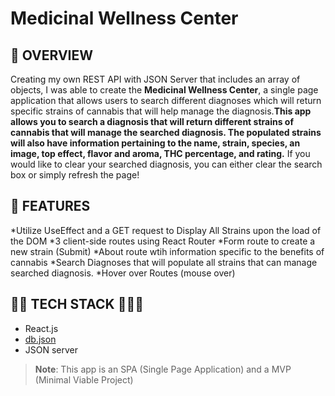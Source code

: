
# Medicinal Wellness Center

## 📖 OVERVIEW 
Creating my own REST API with JSON Server that includes an array of objects, I was able to create the **Medicinal Wellness Center**, a single page application that allows users to search different diagnoses which will return specific strains of cannabis that will help manage the diagnosis.**This app allows you to search a diagnosis that will return different strains of cannabis that will manage the searched diagnosis. The populated strains will also have information pertaining to the name, strain, species, an image, top effect, flavor and aroma, THC percentage, and rating.** If you would like to clear your searched diagnosis, you can either clear the search box or simply refresh the page!

## 🌟 FEATURES
*Utilize UseEffect and a GET request to Display All Strains upon the load of the DOM
*3 client-side routes using React Router
*Form route to create a new strain (Submit)
*About route wtih information specific to the benefits of cannabis
*Search Diagnoses that will populate all strains that can manage searched diagnosis.
*Hover over Routes (mouse over)

## 👨‍💻 TECH STACK 👨🏾‍💻
- React.js
- [db.json ](https://github.com/Dane-Dawson/json-server-collection/blob/main/marijuana-strains/db.json)
- JSON server

>**Note**: This app is an SPA (Single Page Application) and a MVP (Minimal Viable Project)